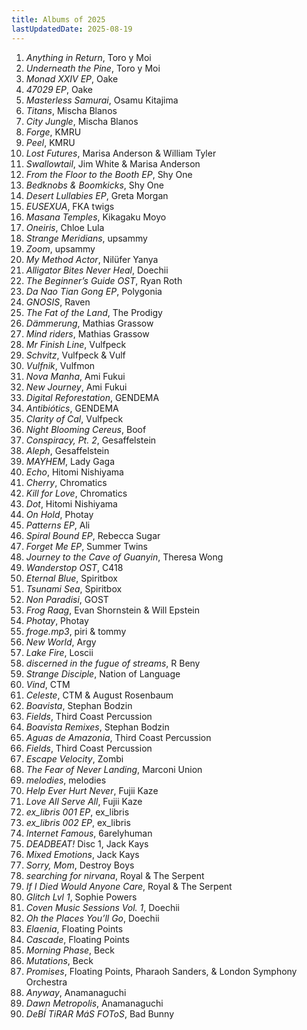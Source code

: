 ```yaml
---
title: Albums of 2025
lastUpdatedDate: 2025-08-19
---
```


1. *Anything in Return*, Toro y Moi
2. *Underneath the Pine*, Toro y Moi
3. *Monad XXIV EP*, Oake
4. *47029 EP*, Oake
5. *Masterless Samurai*, Osamu Kitajima
6. *Titans*, Mischa Blanos
7. *City Jungle*, Mischa Blanos
8. *Forge*, KMRU
9. *Peel*, KMRU
10. *Lost Futures*, Marisa Anderson & William Tyler
11. *Swallowtail*, Jim White & Marisa Anderson
12. *From the Floor to the Booth EP*, Shy One
13. *Bedknobs & Boomkicks*, Shy One
14. *Desert Lullabies EP*, Greta Morgan
15. *EUSEXUA*, FKA twigs
16. *Masana Temples*, Kikagaku Moyo
17. *Oneiris*, Chloe Lula
18. *Strange Meridians*, upsammy
19. *Zoom*, upsammy
20. *My Method Actor*, Nilüfer Yanya
21. *Alligator Bites Never Heal*, Doechii
22. *The Beginner’s Guide OST*, Ryan Roth
23. *Da Nao Tian Gong EP*, Polygonia
24. *GNOSIS*, Raven
25. *The Fat of the Land*, The Prodigy
26. *Dämmerung*, Mathias Grassow
27. *Mind riders*, Mathias Grassow
28. *Mr Finish Line*, Vulfpeck
29. *Schvitz*, Vulfpeck & Vulf
30. *Vulfnik*, Vulfmon
31. *Nova Manha*, Ami Fukui
32. *New Journey*, Ami Fukui
33. *Digital Reforestation*, GENDEMA
34. *Antibiótics*, GENDEMA
35. *Clarity of Cal*, Vulfpeck
36. *Night Blooming Cereus*, Boof
37. *Conspiracy, Pt. 2*, Gesaffelstein
38. *Aleph*, Gesaffelstein
39. *MAYHEM*, Lady Gaga
40. *Echo*, Hitomi Nishiyama
41. *Cherry*, Chromatics
42. *Kill for Love*, Chromatics
43. *Dot*, Hitomi Nishiyama
44. *On Hold*, Photay
45. *Patterns EP*, Ali
46. *Spiral Bound EP*, Rebecca Sugar
47. *Forget Me EP*, Summer Twins
48. *Journey to the Cave of Guanyin*, Theresa Wong
49. *Wanderstop OST*, C418
50. *Eternal Blue*, Spiritbox
51. *Tsunami Sea*, Spiritbox
52. *Non Paradisi*, GOST
53. *Frog Raag*, Evan Shornstein & Will Epstein
54. *Photay*, Photay
55. *froge.mp3*, piri & tommy
56. *New World*, Argy
57. *Lake Fire*, Loscii
58. *discerned in the fugue of streams*, R Beny
59. *Strange Disciple*, Nation of Language
60. *Vind*, CTM
61. *Celeste*, CTM & August Rosenbaum
62. *Boavista*, Stephan Bodzin
63. *Fields*, Third Coast Percussion
64. *Boavista Remixes*, Stephan Bodzin
65. *Aguas de Amazonia*, Third Coast Percussion
66. *Fields*, Third Coast Percussion
67. *Escape Velocity*, Zombi
68. *The Fear of Never Landing*, Marconi Union
69. *melodies*, melodies
70. *Help Ever Hurt Never*, Fujii Kaze
71. *Love All Serve All*, Fujii Kaze
72. *ex_libris 001 EP*, ex_libris
73. *ex_libris 002 EP*, ex_libris
74. *Internet Famous*, 6arelyhuman
75. *DEADBEAT!* Disc 1, Jack Kays
76. *Mixed Emotions*, Jack Kays
77. *Sorry, Mom*, Destroy Boys
78. *searching for nirvana*, Royal & The Serpent
79. *If I Died Would Anyone Care*, Royal & The Serpent
80. *Glitch Lvl 1*, Sophie Powers
81. *Coven Music Sessions Vol. 1*, Doechii
82. *Oh the Places You’ll Go*, Doechii
83. *Elaenia*, Floating Points
84. *Cascade*, Floating Points
85. *Morning Phase*, Beck
86. *Mutations*, Beck
87. *Promises*, Floating Points, Pharaoh Sanders, & London Symphony Orchestra
88. *Anyway*, Anamanaguchi
89. *Dawn Metropolis*, Anamanaguchi
90. *DeBÍ TiRAR MáS FOToS*, Bad Bunny